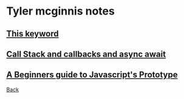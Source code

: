 # Tyler mcginnis notes

## [This keyword](tylermcginnis/this.md)
## [Call Stack and callbacks and async await](tylermcginnis/callstack.md)
## [A Beginners guide to Javascript's Prototype](javascriptprototype.md)
[Back](trainingnotes.md)
